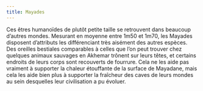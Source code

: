 ```yaml
---
title: Mayades
---
```


Ces êtres humanoïdes de plutôt petite taille se retrouvent dans beaucoup d’autres mondes. Mesurant en moyenne entre 1m50 et 1m70, les Mayades disposent d’attributs les différenciant très aisément des autres espèces. Des oreilles bestiales comparables à celles que l’on peut trouver chez quelques animaux sauvages en Akhemar trônent sur leurs têtes, et certains endroits de leurs corps sont recouverts de fourrure. Cela ne les aide pas vraiment à supporter la chaleur étouffante de la surface de Mayadane, mais cela les aide bien plus à supporter la fraîcheur des caves de leurs mondes au sein desquelles leur civilisation a pu évoluer.